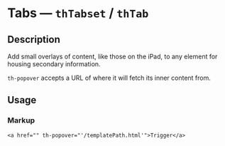 # Tabs — `thTabset` / `thTab`

## Description

Add small overlays of content, like those on the iPad, to any element for housing secondary information.

`th-popover` accepts a URL of where it will fetch its inner content from.

## Usage

### Markup
```
<a href="" th-popover="'/templatePath.html'">Trigger</a>
```